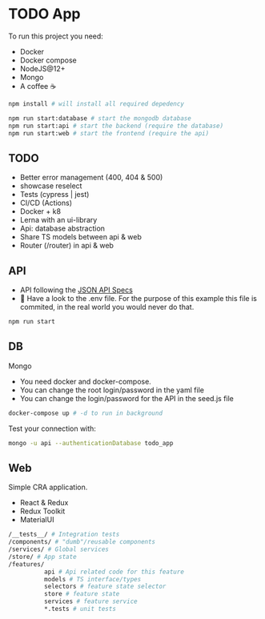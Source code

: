 # TODO App

To run this project you need:

- Docker
- Docker compose
- NodeJS@12+
- Mongo
- A coffee ☕️

```sh
npm install # will install all required depedency

npm run start:database # start the mongodb database
npm run start:api # start the backend (require the database)
npm run start:web # start the frontend (require the api)
```

## TODO

- Better error management (400, 404 & 500)
- showcase reselect
- Tests (cypress | jest)
- CI/CD (Actions)
- Docker + k8
- Lerna with an ui-library
- Api: database abstraction
- Share TS models between api & web
- Router (/router) in api & web

## API

- API following the [JSON API Specs](https://jsonapi.org/)
- 🚨 Have a look to the .env file. For the purpose of this example this file is commited, in the real world you would never do that.

```sh
npm run start
```

## DB

Mongo

- You need docker and docker-compose.
- You can change the root login/password in the yaml file
- You can change the login/password for the API in the seed.js file

```sh
docker-compose up # -d to run in background
```

Test your connection with:

```sh
mongo -u api --authenticationDatabase todo_app
```

## Web

Simple CRA application.

- React & Redux
- Redux Toolkit
- MaterialUI

```sh
/__tests__/ # Integration tests
/components/ # "dumb"/reusable components
/services/ # Global services
/store/ # App state
/features/
          api # Api related code for this feature
          models # TS interface/types
          selectors # feature state selector
          store # feature state
          services # feature service
          *.tests # unit tests
```
